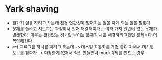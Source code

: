 # Yark shaving

- 한가지 일을 하려고 하는데 점점 연관성이 떨어지는 일을 하게 되는 일을 말한다.
- 문제를 풀려고 시도하는 과정에서 먼저 해결해야하는 여러 가지 관련이 없는 문제가 발생한다. 때로는 관련없는 것처럼 보이는 문제가 처음 해결하려고했던 문제보다 더 복잡해진다.
- ex) 프로그램 하나를 짜려고 하는데 -> 테스팅 자동화를 하면 좋다고 해서 테스팅 도구를 찾다가 -> 마땅한게 없어서 직접 만들면서 mock객체를 만드는 경우